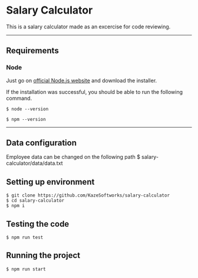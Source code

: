 # Salary Calculator

This is a salary calculator made as an excercise for code reviewing.

---

## Requirements

### Node

Just go on [official Node.js website](https://nodejs.org/) and download the installer.

If the installation was successful, you should be able to run the following command.

    $ node --version

    $ npm --version

---

## Data configuration

Employee data can be changed on the following path
$ salary-calculator/data/data.txt

## Setting up environment

    $ git clone https://github.com/KazeSoftworks/salary-calculator
    $ cd salary-calculator
    $ npm i

## Testing the code

    $ npm run test

## Running the project

    $ npm run start
